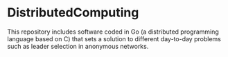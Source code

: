 # DistributedComputing
This repository includes software coded in Go (a distributed programming language based on C) that sets a solution to different day-to-day problems such as leader selection in anonymous networks.
